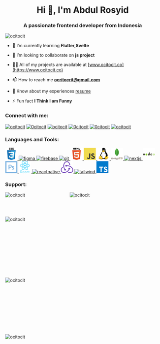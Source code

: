 <h1 align="center">Hi 👋, I'm Abdul Rosyid</h1>
<h3 align="center">A passionate frontend developer from Indonesia</h3>

<p align="left"> <img src="https://komarev.com/ghpvc/?username=ocitocit&label=Profile%20views&color=0e75b6&style=flat" alt="ocitocit" /> </p>

- 🌱 I’m currently learning **Flutter,Svelte**

- 👯 I’m looking to collaborate on **js project**

- 👨‍💻 All of my projects are available at [www.ocitocit.co](https://www.ocitocit.co)

- 📫 How to reach me **ocritocrit@gmail.com**

- 📄 Know about my experiences [resume](https://docs.google.com/document/d/1WlZf8lnblgVUJ0Ami-wy-s02cKyVaJ-zv-1KmBhMpTk/edit?usp=sharing)

- ⚡ Fun fact **I Think I am Funny**

<h3 align="left">Connect with me:</h3>
<p align="left">
<a href="https://dev.to/ocitocit" target="blank"><img align="center" src="https://raw.githubusercontent.com/rahuldkjain/github-profile-readme-generator/master/src/images/icons/Social/devto.svg" alt="ocitocit" height="30" width="40" /></a>
<a href="https://twitter.com/0citocit" target="blank"><img align="center" src="https://raw.githubusercontent.com/rahuldkjain/github-profile-readme-generator/master/src/images/icons/Social/twitter.svg" alt="0citocit" height="30" width="40" /></a>
<a href="https://linkedin.com/in/ocitocit" target="blank"><img align="center" src="https://raw.githubusercontent.com/rahuldkjain/github-profile-readme-generator/master/src/images/icons/Social/linked-in-alt.svg" alt="ocitocit" height="30" width="40" /></a>
<a href="https://fb.com/0citocit" target="blank"><img align="center" src="https://raw.githubusercontent.com/rahuldkjain/github-profile-readme-generator/master/src/images/icons/Social/facebook.svg" alt="0citocit" height="30" width="40" /></a>
<a href="https://instagram.com/0citocit" target="blank"><img align="center" src="https://raw.githubusercontent.com/rahuldkjain/github-profile-readme-generator/master/src/images/icons/Social/instagram.svg" alt="0citocit" height="30" width="40" /></a>
<a href="https://dribbble.com/ocitocit" target="blank"><img align="center" src="https://raw.githubusercontent.com/rahuldkjain/github-profile-readme-generator/master/src/images/icons/Social/dribbble.svg" alt="ocitocit" height="30" width="40" /></a>
</p>

<h3 align="left">Languages and Tools:</h3>
<p align="left"> <a href="https://www.w3schools.com/css/" target="_blank" rel="noreferrer"> <img src="https://raw.githubusercontent.com/devicons/devicon/master/icons/css3/css3-original-wordmark.svg" alt="css3" width="40" height="40"/> </a> <a href="https://www.figma.com/" target="_blank" rel="noreferrer"> <img src="https://www.vectorlogo.zone/logos/figma/figma-icon.svg" alt="figma" width="40" height="40"/> </a> <a href="https://firebase.google.com/" target="_blank" rel="noreferrer"> <img src="https://www.vectorlogo.zone/logos/firebase/firebase-icon.svg" alt="firebase" width="40" height="40"/> </a> <a href="https://git-scm.com/" target="_blank" rel="noreferrer"> <img src="https://www.vectorlogo.zone/logos/git-scm/git-scm-icon.svg" alt="git" width="40" height="40"/> </a> <a href="https://www.w3.org/html/" target="_blank" rel="noreferrer"> <img src="https://raw.githubusercontent.com/devicons/devicon/master/icons/html5/html5-original-wordmark.svg" alt="html5" width="40" height="40"/> </a> <a href="https://developer.mozilla.org/en-US/docs/Web/JavaScript" target="_blank" rel="noreferrer"> <img src="https://raw.githubusercontent.com/devicons/devicon/master/icons/javascript/javascript-original.svg" alt="javascript" width="40" height="40"/> </a> <a href="https://www.linux.org/" target="_blank" rel="noreferrer"> <img src="https://raw.githubusercontent.com/devicons/devicon/master/icons/linux/linux-original.svg" alt="linux" width="40" height="40"/> </a> <a href="https://www.mongodb.com/" target="_blank" rel="noreferrer"> <img src="https://raw.githubusercontent.com/devicons/devicon/master/icons/mongodb/mongodb-original-wordmark.svg" alt="mongodb" width="40" height="40"/> </a> <a href="https://nextjs.org/" target="_blank" rel="noreferrer"> <img src="https://cdn.worldvectorlogo.com/logos/nextjs-2.svg" alt="nextjs" width="40" height="40"/> </a> <a href="https://nodejs.org" target="_blank" rel="noreferrer"> <img src="https://raw.githubusercontent.com/devicons/devicon/master/icons/nodejs/nodejs-original-wordmark.svg" alt="nodejs" width="40" height="40"/> </a> <a href="https://www.photoshop.com/en" target="_blank" rel="noreferrer"> <img src="https://raw.githubusercontent.com/devicons/devicon/master/icons/photoshop/photoshop-line.svg" alt="photoshop" width="40" height="40"/> </a> <a href="https://reactjs.org/" target="_blank" rel="noreferrer"> <img src="https://raw.githubusercontent.com/devicons/devicon/master/icons/react/react-original-wordmark.svg" alt="react" width="40" height="40"/> </a> <a href="https://reactnative.dev/" target="_blank" rel="noreferrer"> <img src="https://reactnative.dev/img/header_logo.svg" alt="reactnative" width="40" height="40"/> </a> <a href="https://redux.js.org" target="_blank" rel="noreferrer"> <img src="https://raw.githubusercontent.com/devicons/devicon/master/icons/redux/redux-original.svg" alt="redux" width="40" height="40"/> </a> <a href="https://tailwindcss.com/" target="_blank" rel="noreferrer"> <img src="https://www.vectorlogo.zone/logos/tailwindcss/tailwindcss-icon.svg" alt="tailwind" width="40" height="40"/> </a> <a href="https://www.typescriptlang.org/" target="_blank" rel="noreferrer"> <img src="https://raw.githubusercontent.com/devicons/devicon/master/icons/typescript/typescript-original.svg" alt="typescript" width="40" height="40"/> </a> </p>

<h3 align="left">Support:</h3>
<p><a href="https://www.buymeacoffee.com/ocitocit"> <img align="left" src="https://cdn.buymeacoffee.com/buttons/v2/default-yellow.png" height="50" width="210" alt="ocitocit" /></a><a href="https://ko-fi.com/ocitocit"> <img align="left" src="https://cdn.ko-fi.com/cdn/kofi3.png?v=3" height="50" width="210" alt="ocitocit" /></a></p><br><br>

&nbsp;
<p>&nbsp;<img align="left" src="https://github-readme-stats.vercel.app/api?username=ocitocit&show_icons=true&locale=en" alt="ocitocit" /></p>
<br><br><br><br><br><br><br><br>
&nbsp;
<p><img align="left" src="https://github-readme-streak-stats.herokuapp.com/?user=ocitocit&" alt="ocitocit" /></p>
<br><br><br><br><br><br><br><br><br>
&nbsp;
<p><img align="left" src="https://github-readme-stats.vercel.app/api/top-langs?username=ocitocit&show_icons=true&locale=en&layout=compact" alt="ocitocit" /></p>
